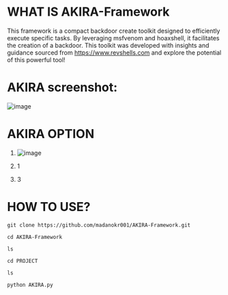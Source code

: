 # WHAT IS AKIRA-Framework
This framework is a compact backdoor create toolkit designed to efficiently execute specific tasks. By leveraging msfvenom and hoaxshell, it facilitates the creation of a backdoor. This toolkit was developed with insights and guidance sourced from https://www.revshells.com and explore the potential of this powerful tool!

# AKIRA screenshot:
![image](https://github.com/user-attachments/assets/cc022455-6180-444f-8996-d9eb087a764a)

# AKIRA OPTION

1. ![image](https://github.com/user-attachments/assets/ce5cbc5a-aef8-45f3-8b8e-1d14c5db62f2)

3. 1
4. 3


# HOW TO USE?
```
git clone https://github.com/madanokr001/AKIRA-Framework.git
```
```
cd AKIRA-Framework
```
```
ls
```
```
cd PROJECT
```
```
ls
```
```
python AKIRA.py
```

